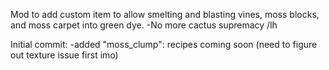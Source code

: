 Mod to add custom item to allow smelting and blasting vines, moss blocks, and moss carpet into green dye.
-No more cactus supremacy /lh

Initial commit:
-added "moss_clump": recipes coming soon (need to figure out texture issue first imo)
